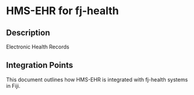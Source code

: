 # HMS-EHR for fj-health

## Description

Electronic Health Records

## Integration Points

This document outlines how HMS-EHR is integrated with fj-health systems in Fiji.
